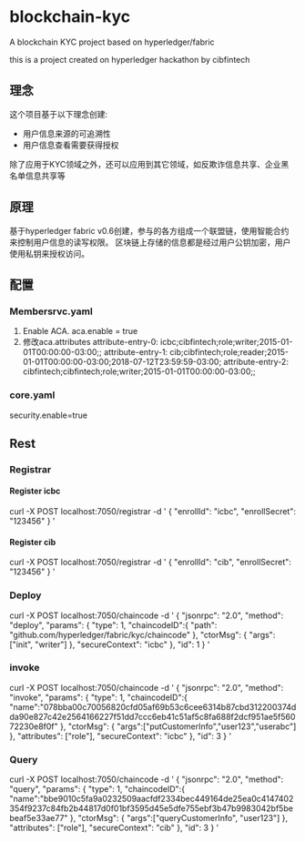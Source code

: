 # blockchain-kycA blockchain KYC project based on hyperledger/fabricthis is a project created on hyperledger hackathon by cibfintech## 理念这个项目基于以下理念创建:- 用户信息来源的可追溯性- 用户信息查看需要获得授权除了应用于KYC领域之外，还可以应用到其它领域，如反欺诈信息共享、企业黑名单信息共享等## 原理基于hyperledger fabric v0.6创建，参与的各方组成一个联盟链，使用智能合约来控制用户信息的读写权限。区块链上存储的信息都是经过用户公钥加密，用户使用私钥来授权访问。## 配置### Membersrvc.yaml1. Enable ACA. aca.enable = true2. 修改aca.attributesattribute-entry-0: icbc;cibfintech;role;writer;2015-01-01T00:00:00-03:00;;              attribute-entry-1: cib;cibfintech;role;reader;2015-01-01T00:00:00-03:00;2018-07-12T23:59:59-03:00;               attribute-entry-2: cibfintech;cibfintech;role;writer;2015-01-01T00:00:00-03:00;;### core.yamlsecurity.enable=true## Rest### Registrar#### Register icbccurl -X POST localhost:7050/registrar -d '{  "enrollId": "icbc",  "enrollSecret": "123456"}'#### Register cibcurl -X POST localhost:7050/registrar -d '{  "enrollId": "cib",  "enrollSecret": "123456"}'### Deploycurl -X POST localhost:7050/chaincode -d '{  "jsonrpc": "2.0",  "method": "deploy",  "params": {    "type": 1,    "chaincodeID":{        "path": "github.com/hyperledger/fabric/kyc/chaincode"    },    "ctorMsg": {        "args":["init", "writer"]    },    "secureContext": "icbc"  },  "id": 1}'### invokecurl -X POST localhost:7050/chaincode -d '{  "jsonrpc": "2.0",  "method": "invoke",  "params": {      "type": 1,      "chaincodeID":{          "name":"078bba00c70056820cfd05af69b53c6cee6314b87cbd312200374dda90e827c42e2564166227f51dd7ccc6eb41c51af5c8fa688f2dcf951ae5f56072230e8f0f"      },      "ctorMsg": {         "args":["putCustomerInfo","user123","userabc"]      },       "attributes": ["role"],      "secureContext": "icbc"  },  "id": 3}'### Querycurl -X POST localhost:7050/chaincode -d '{  "jsonrpc": "2.0",  "method": "query",  "params": {      "type": 1,      "chaincodeID":{          "name":"bbe9010c5fa9a0232509aacfdf2334bec449164de25ea0c4147402354f9237c84fb2b44817d0f01bf3595d45e5dfe755ebf3b47b9983042bf5bebeaf5e33ae77"      },      "ctorMsg": {         "args":["queryCustomerInfo", "user123"]      },       "attributes": ["role"],      "secureContext": "cib"  },  "id": 3}'